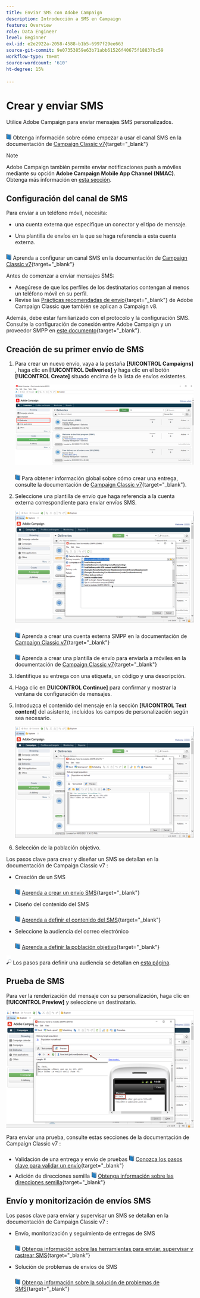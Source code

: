 ```yaml
---
title: Enviar SMS con Adobe Campaign
description: Introducción a SMS en Campaign
feature: Overview
role: Data Engineer
level: Beginner
exl-id: e2e2922a-2058-4588-b1b5-6997f29ee663
source-git-commit: 9e07353859e63b71abb61526f40675f18837bc59
workflow-type: tm+mt
source-wordcount: '610'
ht-degree: 15%

---
```


# Crear y enviar SMS

Utilice Adobe Campaign para enviar mensajes SMS personalizados.

![](../assets/do-not-localize/book.png) Obtenga información sobre cómo empezar a usar el canal SMS en la documentación de  [Campaign Classic v7](https://experienceleague.adobe.com/docs/campaign-classic/using/sending-messages/sending-messages-on-mobiles/sms-channel.html){target=&quot;_blank&quot;}

>[!NOTE]
>
>Adobe Campaign también permite enviar notificaciones push a móviles mediante su opción **Adobe Campaign Mobile App Channel (NMAC)**. Obtenga más información en [esta sección](push.md).

## Configuración del canal de SMS

Para enviar a un teléfono móvil, necesita:

* una cuenta externa que especifique un conector y el tipo de mensaje.

* Una plantilla de envíos en la que se haga referencia a esta cuenta externa.

![](../assets/do-not-localize/book.png)  Aprenda a configurar un canal SMS en la documentación de  [Campaign Classic v7](https://experienceleague.adobe.com/docs/campaign-classic/using/sending-messages/sending-messages-on-mobiles/sms-set-up.html?lang=en#sending-messages){target=&quot;_blank&quot;}

Antes de comenzar a enviar mensajes SMS:

* Asegúrese de que los perfiles de los destinatarios contengan al menos un teléfono móvil en su perfil.
* Revise las [Prácticas recomendadas de envío](https://experienceleague.adobe.com/docs/campaign-classic/using/sending-messages/key-steps-when-creating-a-delivery/delivery-bestpractices/delivery-best-practices.html?lang=en#sending-messages){target=&quot;_blank&quot;} de Adobe Campaign Classic que también se aplican a Campaign v8.

Además, debe estar familiarizado con el protocolo y la configuración SMS. Consulte la configuración de conexión entre Adobe Campaign y un proveedor SMPP en [este documento](https://experienceleague.adobe.com/docs/campaign-classic/using/sending-messages/sending-messages-on-mobiles/sms-protocol.html?lang=en#sending-messages){target=&quot;_blank&quot;}.

## Creación de su primer envío de SMS

1. Para crear un nuevo envío, vaya a la pestaña **[!UICONTROL Campaigns]** , haga clic en **[!UICONTROL Deliveries]** y haga clic en el botón **[!UICONTROL Create]** situado encima de la lista de envíos existentes.

   ![](assets/delivery_step_1.png)

   ![](../assets/do-not-localize/book.png) Para obtener información global sobre cómo crear una entrega, consulte la documentación de  [Campaign Classic v7](https://experienceleague.adobe.com/docs/campaign-classic/using/sending-messages/key-steps-when-creating-a-delivery/steps-about-delivery-creation-steps.html?lang=en#sending-messages){target=&quot;_blank&quot;}.

1. Seleccione una plantilla de envío que haga referencia a la cuenta externa correspondiente para enviar envíos SMS.

   ![](assets/sms-template-list.png)

   ![](../assets/do-not-localize/book.png) Aprenda a crear una cuenta externa SMPP en la documentación de  [Campaign Classic v7](https://experienceleague.adobe.com/docs/campaign-classic/using/sending-messages/sending-messages-on-mobiles/sms-set-up.html?lang=en#creating-an-smpp-external-account){target=&quot;_blank&quot;}

   ![](../assets/do-not-localize/book.png) Aprenda a crear una plantilla de envío para enviarla a móviles en la documentación de  [Campaign Classic v7](https://experienceleague.adobe.com/docs/campaign-classic/using/sending-messages/sending-messages-on-mobiles/sms-set-up.html?lang=en#changing-the-delivery-template){target=&quot;_blank&quot;}

1. Identifique su entrega con una etiqueta, un código y una descripción.

1. Haga clic en **[!UICONTROL Continue]** para confirmar y mostrar la ventana de configuración de mensajes.

1. Introduzca el contenido del mensaje en la sección **[!UICONTROL Text content]** del asistente, incluidos los campos de personalización según sea necesario.

   ![](assets/sms-content.png)

1. Selección de la población objetivo.

Los pasos clave para crear y diseñar un SMS se detallan en la documentación de Campaign Classic v7 :

* Creación de un SMS

   ![](../assets/do-not-localize/book.png) [Aprenda a crear un envío SMS](https://experienceleague.adobe.com/docs/campaign-classic/using/sending-messages/sending-messages-on-mobiles/sms-create.html?lang=en#sending-messages){target=&quot;_blank&quot;}

* Diseño del contenido del SMS

   ![](../assets/do-not-localize/book.png) [Aprenda a definir el contenido del SMS](https://experienceleague.adobe.com/docs/campaign-classic/using/sending-messages/sending-messages-on-mobiles/sms-create.html?lang=en#defining-the-sms-content){target=&quot;_blank&quot;}

* Seleccione la audiencia del correo electrónico

   ![](../assets/do-not-localize/book.png) [Aprenda a definir la población objetivo](https://experienceleague.adobe.com/docs/campaign-classic/using/sending-messages/key-steps-when-creating-a-delivery/steps-defining-the-target-population.html){target=&quot;_blank&quot;}

![](../assets/do-not-localize/glass.png) Los pasos para definir una audiencia se detallan en  [esta página](../start/audiences.md).

## Prueba de SMS

Para ver la renderización del mensaje con su personalización, haga clic en **[!UICONTROL Preview]** y seleccione un destinatario.

![](assets/sms-preview.png)

Para enviar una prueba, consulte estas secciones de la documentación de Campaign Classic v7 :

* Validación de una entrega y envío de pruebas
   ![](../assets/do-not-localize/book.png) [Conozca los pasos clave para validar un envío](https://experienceleague.adobe.com/docs/campaign-classic/using/sending-messages/key-steps-when-creating-a-delivery/steps-validating-the-delivery.html){target=&quot;_blank&quot;}
* Adición de direcciones semilla
   ![](../assets/do-not-localize/book.png) [Obtenga información sobre las direcciones semilla](https://experienceleague.adobe.com/docs/campaign-classic/using/sending-messages/using-seed-addresses/about-seed-addresses.html){target=&quot;_blank&quot;}

## Envío y monitorización de envíos SMS

Los pasos clave para enviar y supervisar un SMS se detallan en la documentación de Campaign Classic v7 :

* Envío, monitorización y seguimiento de entregas de SMS

   ![](../assets/do-not-localize/book.png) [Obtenga información sobre las herramientas para enviar, supervisar y rastrear SMS](https://experienceleague.adobe.com/docs/campaign-classic/using/sending-messages/sending-messages-on-mobiles/sms-send.html?lang=en#sending-messages){target=&quot;_blank&quot;}

* Solución de problemas de envíos de SMS

   ![](../assets/do-not-localize/book.png) [Obtenga información sobre la solución de problemas de SMS](https://experienceleague.adobe.com/docs/campaign-classic/using/sending-messages/sending-messages-on-mobiles/troubleshooting-sms.html?lang=en#sending-messages){target=&quot;_blank&quot;}
